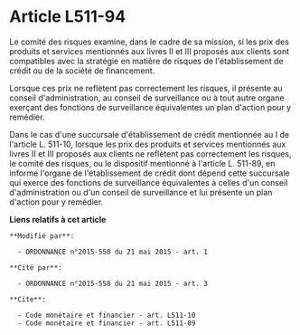 # Article L511-94

Le comité des risques examine, dans le cadre de sa mission, si les prix des produits et services mentionnés aux livres II et
III proposés aux clients sont compatibles avec la stratégie en matière de risques de l'établissement de crédit ou de la
société de financement. 

Lorsque ces prix ne reflètent pas correctement les risques, il présente au conseil d'administration, au conseil de
surveillance ou à tout autre organe exerçant des fonctions de surveillance équivalentes un plan d'action pour y remédier. 

Dans le cas d'une succursale d'établissement de crédit mentionnée au I de l'article L. 511-10, lorsque les prix des produits
et services mentionnés aux livres II et III proposés aux clients ne reflètent pas correctement les risques, le comité des
risques, ou le dispositif mentionné à l'article L. 511-89, en informe l'organe de l'établissement de crédit dont dépend cette
succursale qui exerce des fonctions de surveillance équivalentes à celles d'un conseil d'administration ou d'un conseil de
surveillance et lui présente un plan d'action pour y remédier.

**Liens relatifs à cet article**

	**Modifié par**:

	  - ORDONNANCE n°2015-558 du 21 mai 2015 - art. 1

	**Cité par**:

	  - ORDONNANCE n°2015-558 du 21 mai 2015 - art. 3

	**Cite**:

	  - Code monétaire et financier - art. L511-10
	  - Code monétaire et financier - art. L511-89
